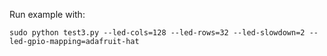 Run example with:

````
sudo python test3.py --led-cols=128 --led-rows=32 --led-slowdown=2 --led-gpio-mapping=adafruit-hat
````